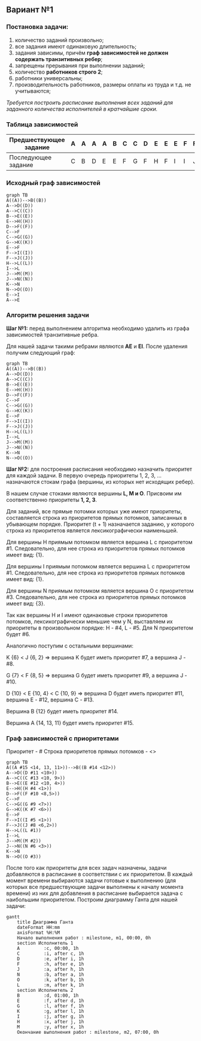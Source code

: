 ## Вариант №1
### Постановка задачи:
1. количество заданий произвольно;
2. все задания имеют одинаковую длительность;
3. задания зависимы, причём **граф зависимостей не должен содержать транзитивных ребер**;
4. запрещены прерывания при выполнении заданий;
5. количество **работников строго 2**;
6. работники универсальны;
7. производительность работников, размеры оплаты из труда и т.д. не учитываются;

*Требуется построить расписание выполнения всех заданий для заданного 
количества исполнителей в кратчайшие сроки.*

### Таблица зависимостей

| Предшествующее задание | A | A | A | A | B | C | C | D | E | E | E | F | F | G | H | I | J | J | K | N |
|------------------------|---|---|---|---|---|---|---|---|---|---|---|---|---|---|---|---|---|---|---|---|
| Последующее задание    | C | B | D | E | E | F | G | F | H | F | I | I | J | K | L | L | M | N | N | O | 

### Исходный граф зависимостей

```mermaid
graph TB
A((A))-->B((B))
A-->D((D))
A-->C((C))
B-->E((E))
E-->H((H))
D-->F((F))
C-->F
C-->G((G))
G-->K((K))
E-->F
F-->I((I))
F-->J((J))
H-->L((L))
I-->L
J-->M((M))
J-->N((N))
K-->N
N-->O((O))
E-->I
A-->E
```

### Алгоритм решения задачи
__Шаг №1:__ перед выполнением алгоритма необходимо удалить из графа зависимостей транзитивные ребра. 

Для нашей задачи такими ребрами являются __AE__ и __EI__. После удаления получим следующий граф:

```mermaid
graph TB
A((A))-->B((B))
A-->D((D))
A-->C((C))
B-->E((E))
E-->H((H))
D-->F((F))
C-->F
C-->G((G))
G-->K((K))
E-->F
F-->I((I))
F-->J((J))
H-->L((L))
I-->L
J-->M((M))
J-->N((N))
K-->N
N-->O((O))
```

__Шаг №2:__ для построения расписания необходимо назначить приоритет для каждой задачи. В первую очередь приоритеты 1, 2, 3, ... назначаются стокам графа (вершины, из которых нет исходящих ребер). 

В нашем случае стоками являются вершины __L, M и O__. Присвоим им соответственно приоритеты __1, 2, 3__.

Для заданий, все прямые потомки которых уже имеют приоритеты, составляется строка из приоритетов прямых потомков, записанных в убывающем порядке. Приоритет (t + 1) назначается заданию, у которого строка из приоритетов является лексикографически наименьшей.

Для вершины H приямым потомком является вершина L с приоритетом #1. Следовательно, для нее строка из приоритетов прямых потомков имеет вид: {1}. 

Для вершины I приямым потомком является вершина L с приоритетом #1. Следовательно, для нее строка из приоритетов прямых потомков имеет вид: {1}. 

Для вершины N приямым потомком является вершина O с приоритетом #3. Следовательно, для нее строка из приоритетов прямых потомков имеет вид: {3}. 

Так как вершины H и I имеют одинаковые строки приоритетов потомков, лексикографически меньшие чем у N, выставляем их приоритеты в произвольном порядке: H - #4, L - #5. Для N приоритетом будет #6.

Аналогично поступим с остальными вершинами:

K {6} < J {6, 2} => вершина K будет иметь приоритет #7, а вершина J - #8.

G {7} < F {8, 5} => вершина G будет иметь приоритет #9, а вершина J - #10.

D {10} < E {10, 4} < C {10, 9} => вершина D будет иметь приоритет #11, вершина E - #12, 
вершина C - #13.

Вершина B {12} будет иметь приоритет #14.

Вершина A {14, 13, 11} будет иметь приоритет #15.

### Граф зависимостей с приоритетами
Приоритет - #
Строка приоритетов прямых потомков - <>

```mermaid
graph TB
A((A #15 <14, 13, 11>))-->B((B #14 <12>))
A-->D((D #11 <10>))
A-->C((C #13 <10, 9>))
B-->E((E #12 <10, 4>))
E-->H((H #4 <1>))
D-->F((F #10 <8,5>))
C-->F
C-->G((G #9 <7>))
G-->K((K #7 <6>))
E-->F
F-->I((I #5 <1>))
F-->J((J #8 <6,2>))
H-->L((L #1))
I-->L
J-->M((M #2))
J-->N((N #6 <3>))
K-->N
N-->O((O #3))
```

После того как приоритеты для всех задач назначены, задачи добавляются в расписание в соответствии с их приоритетом. В каждый момент времени выбираются задачи готовые к выполнению (для которых все предшествующие задачи выполнены к началу момента времени) из них для добавления в расписание выбирается задача с наибольшим приоритетом. Построим диаграмму Ганта для нашей задачи:

```mermaid
gantt
    title Диаграмма Ганта
    dateFormat HH:mm    
    axisFormat %H:%M
    Начало выполнения работ : milestone, m1, 00:00, 0h
    section Исполнитель 1
    A         :c, 00:00, 1h
    C         :i, after c, 1h    
    D         :e, after i, 1h    
    F         :h, after e, 1h
    J         :a, after h, 1h
    N         :b, after a, 1h
    O         :k, after b, 1h
    L         :m, after k, 1h
    section Исполнитель 2
    B         :d, 01:00, 1h
    E         :f, after d, 1h
    G         :l, after f, 1h
    K         :g, after l, 1h
    I         :j, after g, 1h
    H         :x, after j, 1h
    M         :y, after x, 1h
    Окончание выполнения работ : milestone, m2, 07:00, 0h
```